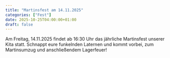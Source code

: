 ```yaml
---
title: "Martinsfest am 14.11.2025"
categories: ["Fest"]
date: 2025-10-25T04:00:00+01:00
draft: false
---
```


Am Freitag, 14.11.2025 findet ab 16:30 Uhr das jährliche Martinsfest unserer Kita statt. Schnappt eure funkelnden Laternen und kommt vorbei, zum Martinsumzug und anschließendem Lagerfeuer!
